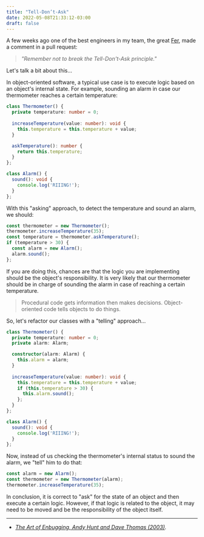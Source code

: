 ```yaml
---
title: "Tell-Don’t-Ask"
date: 2022-05-08T21:33:12-03:00
draft: false
---
```


A few weeks ago one of the best engineers in my team, the great [Fer](https://github.com/hack2024), made a comment in a pull request:

> _"Remember not to break the Tell-Don't-Ask principle."_

Let's talk a bit about this...

In object-oriented software, a typical use case is to execute logic based on an object's internal state.
For example, sounding an alarm in case our thermometer reaches a certain temperature:

```typescript
class Thermometer() {
  private temperature: number = 0;
  
  increaseTemperature(value: number): void {
    this.temperature = this.temperature + value;
  }

  askTemperature(): number {
    return this.temperature;
  }
};

class Alarm() {
  sound(): void {
    console.log('RIIING!');
  }
};
```

With this "asking" approach, to detect the temperature and sound an alarm, we should:

```typescript
const thermometer = new Thermometer();
thermometer.increaseTemperature(35);
const temperature = thermometer.askTemperature();
if (temperature > 30) {
  const alarm = new Alarm();
  alarm.sound();
};
```
If you are doing this, chances are that the logic you are implementing should be the object's responsibility. 
It is very likely that our thermometer should be in charge of sounding the alarm in case of reaching a certain temperature.
> Procedural code gets information then makes decisions. Object-oriented code tells objects to do things.

So, let's refactor our classes with a "telling" approach...

```typescript
class Thermometer() {
  private temperature: number = 0;
  private alarm: Alarm;

  constructor(alarm: Alarm) {
    this.alarm = alarm;
  }
  
  increaseTemperature(value: number): void {
    this.temperature = this.temperature + value;
    if (this.temperature > 30) {
      this.alarm.sound();
    };
  }
};

class Alarm() {
  sound(): void {
    console.log('RIIING!');
  }
};
```

Now, instead of us checking the thermometer's internal status to sound the alarm, we "tell" him to do that:

```typescript
const alarm = new Alarm();
const thermometer = new Thermometer(alarm);
thermometer.increaseTemperature(35);
```

In conclusion, it is correct to "ask" for the state of an object and then execute a certain logic. However, if that logic is related to the object, it may need to be moved and be the responsibility of the object itself.

---

- *[The Art of Enbugging, Andy Hunt and Dave Thomas (2003)](https://media.pragprog.com/articles/jan_03_enbug.pdf).*